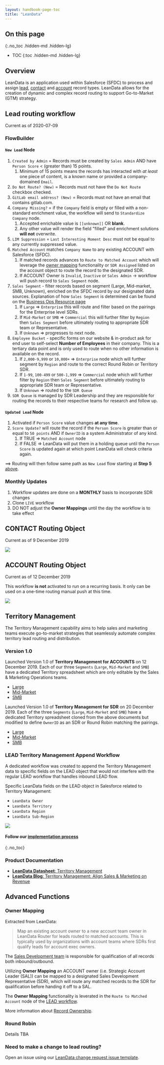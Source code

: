 ```yaml
---
layout: handbook-page-toc
title: "LeanData"
---
```


## On this page
{:.no_toc .hidden-md .hidden-lg}

- TOC
{:toc .hidden-md .hidden-lg}

## Overview     
LeanData is an application used within Salesforce (SFDC) to process and assign [lead](#lead-routing-object), [contact](#contact-routing-object) and [account](#account-routing-object) record types. LeanData allows for the creation of dynamic and complex record routing to support Go-to-Market (GTM) strategy.  

## Lead routing workflow
Current as of 2020-07-09

### FlowBuilder   

#### `New Lead` Node 

1. `Created by Admin` = Records must be created by `Sales Admin` AND have `Person Score` < (greater  than) 15 points.
     1. Minimum of 15 points means the records has interacted with *at least* one piece of content, is a known name or provided a company-domained `Email`.
1. `Do Not Route? (New)` = Records must not have the `Do Not Route` checkbox checked.
2. `GitLab email address? (New)` = Records must not have an email that contains gitlab.com.
2. `Company Missing?` = if the `Company` field is empty or filled with a non-standard enrichment value, the workflow will send to `Standardize Company` node. 
     1. Accepted enrichable value is `[[unknown]]` OR **blank**.
     2. Any other value will render the field "filled" and enrichment solutions **will not** overwrite.
1. `LIM Suppression` = `Last Interesting Moment Desc` must not be equal to any currently suppressed value. 
1. `Matched Account` matches `Company Name` to any existing ACCOUNT with Salesforce (SFDC).  
     1. If matched records advances to `Route to Matched Account` which will leverage the [owner mapping](#owner-mapping) functionality or `SDR Assigned` listed on the account object to route the record to the designated SDR. 
     1. If ACCOUNT Owner is `Invalid`, `Inactive` or `Sales Admin` -> workflow will push record to `Sales Segment` node. 
1. `Sales Segment` - filter records based on segment (Large, Mid-market, SMB, Unknown), enriched on the SFDC record by our designated data sources. Explanation of how `Sales Segment` is determined can be found on the [Business Ops Resource page](/handbook/business-ops/resources/#segmentation)
     1. If `Large` => `Enterprise` this will route and filter based on the pairings for the Enterprise level SDRs. 
     1. If `Mid-Market` or `SMB` => `Commercial` this will further filter by `Region` then `Sales Segment` before ultimately routing to appropriate SDR team or Representative.
     1. If `Unknown` => progresses to next node.
1. `Employee Bucket` - specific forms on our website & in-product ask for end user to self-select **Number of Employees** in their company. This is a tertiary data point and is only used to route when no other information is available on the record.    
     1. If `2,000-9,999` or `10,000+` => `Enterprise` node which will further segment by `Region` and route to the correct Round Robin or Territory SDR. 
     1. If `1-99`, `100-499` or `500-1,999` => `Commercial` node which will further filter by `Region` then `Sales Segment` before ultimately routing to appropriate SDR team or Representative.
     1. If `Unknown` => routed to the `SDR Queue`
1. `SDR Queue` is managed by SDR Leadership and they are responsible for routing the records to their respective teams for research and follow up.   


#### `Updated Lead` Node 
1. Activated if `Person Score` value changes **at any time**.  
1. `Score Update?` will route the record if the `Person Score` is greater than or equal to `50 points` AND if `OwnerID` is a system Administrator of any kind. 
     1. If TRUE => `Matched Account` node
     1. If FALSE => LeanData will put them in a holding queue until the `Person Score` is updated again at which point LeanData will check criteria again. 

==> Routing will then follow same path as `New Lead` flow starting at **Step 5** [above](#new-lead-node).


### Monthly Updates  

1. Workflow updates are done on a **MONTHLY** basis to incorporate SDR changes
1. Clone `LIVE` workflow 
1. DO NOT adjust the **Owner Mappings** until the day the workflow is to take effect


## CONTACT Routing Object
Current as of 9 December 2019  

![](/handbook/marketing/marketing-operations/leandata/20191209_LeanData_CONTACTflow.png)



## ACCOUNT Routing Object
Current as of 12 December 2019 

This workflow **is not** activated to run on a recurring basis. It only can be used on a one-time routing manual push at this time. 

![](/handbook/marketing/marketing-operations/leandata/20191212_LeanData_ACCOUNTflow.png)



## Territory Management 
 
The Territory Management capability aims to help sales and marketing teams execute go-to-market strategies that seamlessly automate complex territory lead routing and distribution.    

### Version 1.0 

Launched Version 1.0 of **Territory Management for ACCOUNTS** on 12 December 2019. Each of our three `Segments` (`Large`, `Mid-Market` and `SMB`) have a dedicated Territory spreadsheet which are only editable by the Sales & Marketing Operations teams.  

* [Large](https://docs.google.com/spreadsheets/d/1PYU8oQJQEPpi8K-SHuqSgPeSpLcWeSQd9FuwKtgD048/edit#gid=1172192878)
* [Mid-Market](https://docs.google.com/spreadsheets/d/1PYU8oQJQEPpi8K-SHuqSgPeSpLcWeSQd9FuwKtgD048/edit#gid=1477932297)
* [SMB](https://docs.google.com/spreadsheets/d/1PYU8oQJQEPpi8K-SHuqSgPeSpLcWeSQd9FuwKtgD048/edit#gid=1917614011)

Launched Version 1.0 of **Territory Management for SDR** on 20 December 2019. Each of the three `Segments` (`Large`, `Mid-Market` and `SMB`) have a dedicated Territory spreadsheet cloned from the above documents but modified to define `OwnerID` as an SDR or Round Robin matching the pairings.  

* [Large](https://docs.google.com/spreadsheets/d/1PYU8oQJQEPpi8K-SHuqSgPeSpLcWeSQd9FuwKtgD048/edit#gid=463255548)
* [Mid-Market](https://docs.google.com/spreadsheets/d/1PYU8oQJQEPpi8K-SHuqSgPeSpLcWeSQd9FuwKtgD048/edit#gid=1196243637)
* [SMB](https://docs.google.com/spreadsheets/d/1PYU8oQJQEPpi8K-SHuqSgPeSpLcWeSQd9FuwKtgD048/edit#gid=991220603)

### LEAD Territory Management Append Workflow

A dedicated workflow was created to append the Territory Management data to specific fields on the LEAD object that would not interfere with the regular LEAD workflow that handles inbound LEAD flow.  

Specific LeanData fields on the LEAD object in Salesforce related to Territory Management: 
- `LeanData Owner`
- `LeanData Territory`
- `LeanData Region`
- `LeanData Sub-Region`

![](/handbook/marketing/marketing-operations/leandata/20191222_LeanData_LEADtmflow.png)


#### Follow our [implementation process](https://gitlab.com/gitlab-com/marketing/marketing-operations/issues/84)
{:.no_toc}


### Product Documentation

* [**LeanData Datasheet**: Territory Management](http://info.leandatainc.com/DSTerritoryManagement_2Download.html)
* [**LeanData Blog**: Territory Management: Align Sales & Marketing on Revenue](http://learn.leandatainc.com/routing-rules-leandatas-sales-and-marketing-blog/territory-management-align-sales-marketing-on-revenue)


## Advanced Functions  

### Owner Mapping

Extracted from LeanData:  
> Map an existing account owner to a new account team owner in LeanData Router for leads routed to matched accounts. This is typically used by organizations with account teams where SDRs first qualify leads for account exec owners.

The [Sales Development team](/handbook/marketing/revenue-marketing/sdr/) is responsible for qualification of all records both inbound/outbound.   

Utilizing **Owner Mapping** an ACCOUNT owner (i.e. Strategic Account Leader (SAL)) can be mapped to a designated Sales Development Representative (SDR), which will route any matched records to the SDR for qualification before handing it off to a SAL.   

The **Owner Mapping** functionality is leverated in the `Route to Matched Account` node of the [LEAD workflow](#lead-workflow).  

More information about [Record Ownership](/handbook/business-ops/resources/#record-ownership). 

### Round Robin   
Details TBA

### Need to make a change to lead routing? 
Open an issue using our [LeanData change request issue template](https://gitlab.com/gitlab-com/marketing/marketing-operations/-/issues/new?issuable_template=leandata_change_sdralignment).